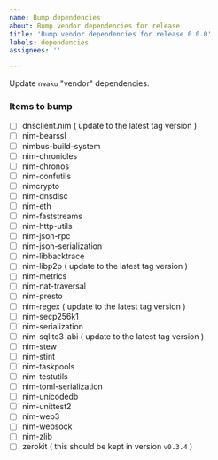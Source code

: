 ```yaml
---
name: Bump dependencies
about: Bump vendor dependencies for release
title: 'Bump vendor dependencies for release 0.0.0'
labels: dependencies
assignees: ''

---
```


<!-- Add appropriate release number to title! -->

Update `nwaku` "vendor" dependencies.

### Items to bump
- [ ] dnsclient.nim ( update to the latest tag version )
- [ ] nim-bearssl
- [ ] nimbus-build-system
- [ ] nim-chronicles
- [ ] nim-chronos
- [ ] nim-confutils
- [ ] nimcrypto
- [ ] nim-dnsdisc
- [ ] nim-eth
- [ ] nim-faststreams
- [ ] nim-http-utils
- [ ] nim-json-rpc
- [ ] nim-json-serialization
- [ ] nim-libbacktrace
- [ ] nim-libp2p ( update to the latest tag version )
- [ ] nim-metrics
- [ ] nim-nat-traversal
- [ ] nim-presto
- [ ] nim-regex ( update to the latest tag version )
- [ ] nim-secp256k1
- [ ] nim-serialization
- [ ] nim-sqlite3-abi ( update to the latest tag version )
- [ ] nim-stew
- [ ] nim-stint
- [ ] nim-taskpools
- [ ] nim-testutils
- [ ] nim-toml-serialization
- [ ] nim-unicodedb
- [ ] nim-unittest2
- [ ] nim-web3
- [ ] nim-websock
- [ ] nim-zlib
- [ ] zerokit ( this should be kept in version `v0.3.4` )
